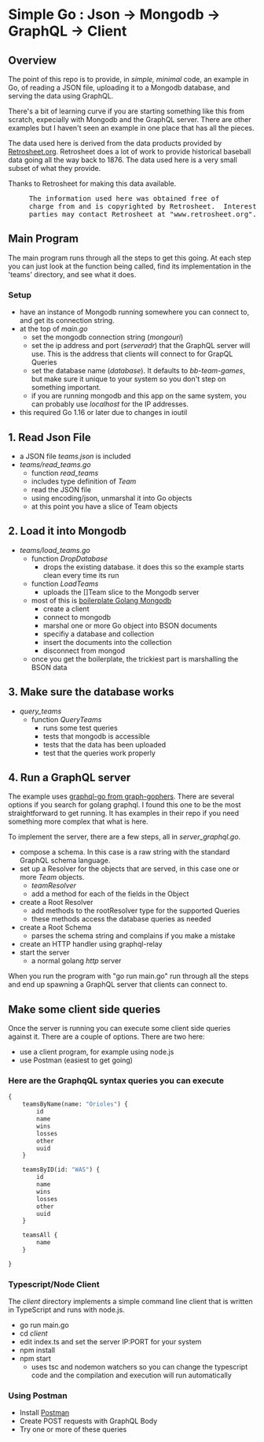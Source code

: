 # Simple Go : Json -> Mongodb -> GraphQL -> Client

## Overview

The point of this repo is to provide, in _simple, minimal_ code, an example in Go, of reading a JSON file, uploading it to a Mongodb database, and serving the data using GraphQL.

There's a bit of learning curve if you are starting something like this from scratch, expecially with Mongodb and the GraphQL server. There are other examples but I haven't seen an example in one place that has all the pieces.

The data used here is derived from the data products provided by [Retrosheet.org](retrosheet.org). Retrosheet does a lot of work to provide historical baseball data going all the way back to 1876. The data used here is a very small subset of what they provide.

Thanks to Retrosheet for making this data available.

<pre>
     The information used here was obtained free of
     charge from and is copyrighted by Retrosheet.  Interested
     parties may contact Retrosheet at "www.retrosheet.org". 
</pre>

## Main Program

The main program runs through all the steps to get this going. At each step you can just look at the function being called, find its implementation in the 'teams' directory, and see what it does.

### Setup

- have an instance of Mongodb running somewhere you can connect to, and get its connection string.
- at the top of _main.go_
  - set the mongodb connection string (_mongouri_)
  - set the ip address and port (_serveradr_) that the GraphQL server will use. This is the address that clients will connect to for GrapQL Queries
  - set the database name (_database_). It defaults to _bb-team-games_, but make sure it unique to your system so you don't step on something important.
  - if you are running mongodb and this app on the same system, you can probably use _localhost_ for the IP addresses.
- this required Go 1.16 or later due to changes in ioutil

## 1. Read Json File

- a JSON file _teams.json_ is included
- _teams/read_teams.go_
  - function _read_teams_
  - includes type definition of _Team_
  - read the JSON file
  - using encoding/json, unmarshal it into Go objects
  - at this point you have a slice of Team objects

## 2. Load it into Mongodb

- _teams/load_teams.go_
  - function _DropDatabase_
    - drops the existing database. it does this so the example starts clean every time its run
  - function _LoadTeams_
    - uploads the []Team slice to the Mongodb server
  - most of this is [boilerplate Golang Mongodb](https://docs.mongodb.com/drivers/go/)
    - create a client
    - connect to mongodb
    - marshal one or more Go object into BSON documents
    - specifiy a database and collection
    - insert the documents into the collection
    - disconnect from mongod
  - once you get the boilerplate, the trickiest part is marshalling the BSON data

## 3. Make sure the database works

- _query_teams_
  - function _QueryTeams_
    - runs some test queries
    - tests that mongodb is accessible
    - tests that the data has been uploaded
    - test that the queries work properly

## 4. Run a GraphQL server

The example uses [graphql-go from graph-gophers](https://github.com/graph-gophers/graphql-go). There are several options if you search for golang graphql. I found this one to be the most straightforward to get running. It has examples in their repo if you need something more complex that what is here.

To implement the server, there are a few steps, all in _server_graphql.go_.

- compose a schema. In this case is a raw string with the standard GraphQL schema language.
- set up a Resolver for the objects that are served, in this case one or more _Team_ objects.
  - _teamResolver_
  - add a method for each of the fields in the Object
- create a Root Resolver
  - add methods to the rootResolver type for the supported Queries
  - these methods access the database queries as needed
- create a Root Schema
  - parses the schema string and complains if you make a mistake
- create an HTTP handler using graphql-relay
- start the server
  - a normal golang _http_ server

When you run the program with "go run main.go" run through all the steps and end up spawning a GraphQL server that clients can connect to.

## Make some client side queries

Once the server is running you can execute some client side queries against it. There are a couple of options. There are two here:

- use a client program, for example using node.js
- use Postman (easiest to get going)

### Here are the GraphqQL syntax queries you can execute

```GraphQL
{
    teamsByName(name: "Orioles") {
        id
        name
        wins
        losses
        other
        uuid
    }

    teamsByID(id: "WAS") {
        id
        name
        wins
        losses
        other
        uuid
    }

    teamsAll {
        name
    }

}
```

### Typescript/Node Client

The _client_ directory implements a simple command line client that is written in TypeScript and runs with node.js.

- go run main.go
- cd _client_
- edit index.ts and set the server IP:PORT for your system
- npm install
- npm start
  - uses tsc and nodemon watchers so you can change the typescript code and the compilation and execution will run automatically

### Using Postman

- Install [Postman](www.postman.com)
- Create POST requests with GraphQL Body
- Try one or more of these queries
